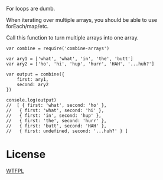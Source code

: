 
For loops are dumb.

When iterating over multiple arrays, you should be able to use forEach/map/etc.

Call this function to turn multiple arrays into one array.

	var combine = require('combine-arrays')

	var ary1 = ['what', 'what', 'in', 'the', 'butt']
	var ary2 = ['ho', 'hi', 'hup', 'hurr', 'HAH', '...huh?']

	var output = combine({
		first: ary1,
		second: ary2
	})

	console.log(output)
	//	[ { first: 'what', second: 'ho' },
	//   { first: 'what', second: 'hi' },
	//   { first: 'in', second: 'hup' },
	//   { first: 'the', second: 'hurr' },
	//   { first: 'butt', second: 'HAH' },
	//   { first: undefined, second: '...huh?' } ]


License
======

[WTFPL](http://wtfpl2.com)
